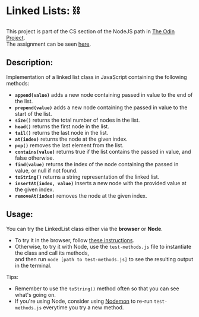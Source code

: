 # Linked Lists: :chains:
This project is part of the CS section of the NodeJS path in [The Odin Project](https://www.theodinproject.com/).<br>
The assignment can be seen [here](https://www.theodinproject.com/lessons/javascript-linked-lists#assignment).

## Description:
Implementation of  a linked list class in JavaScript containing the following methods:
 - <b>`append(value)`</b> adds a new node containing passed in value to the end of the list.
 - <b>`prepend(value)`</b> adds a new node containing the passed in value to the start of the list.
 - <b>`size()`</b> returns the total number of nodes in the list.
 - <b>`head()`</b> returns the first node in the list.
 - <b>`tail()`</b> returns the last node in the list.
 - <b>`at(index)`</b> returns the node at the given index.
 - <b>`pop()`</b> removes the last element from the list.
 - <b>`contains(value)`</b> returns true if the list contains the passed in value, and false otherwise.
 - <b>`find(value)`</b> returns the index of the node containing the passed in value, or null if not found.
 - <b>`toString()`</b> returns a string representation of the linked list.
 - <b>`insertAt(index, value)`</b> inserts a new node with the provided value at the given index.
 - <b>`removeAt(index)`</b> removes the node at the given index.


## Usage:
You can try the LinkedList class either via the <b>browser</b> or <b>Node</b>.<br>
 - To try it in the browser, follow [these instructions](https://fedelopez17.github.io/linked-lists/).<br>
 - Otherwise, to try it with Node, use the `test-methods.js` file to instantiate the class and call its methods,<br>
and then run `node [path to test-methods.js]` to see the resulting output in the terminal.

Tips:
 - Remember to use the `toString()` method often so that you can see what's going on.
 - If you're using Node, consider using [Nodemon](https://www.npmjs.com/package/nodemon) to re-run `test-methods.js` everytime you try a new method.
